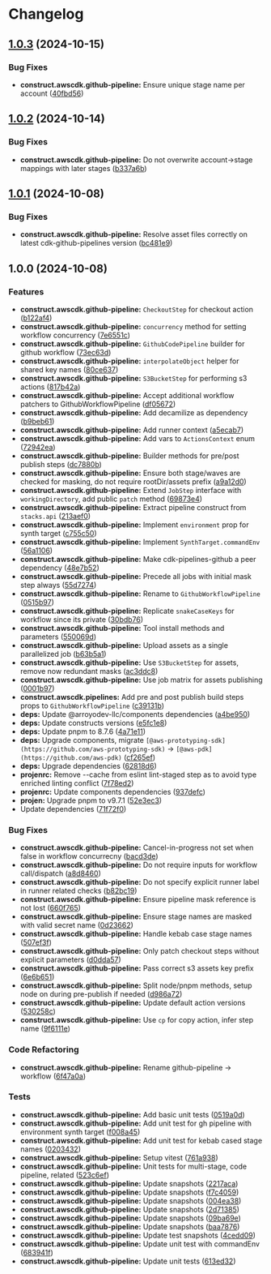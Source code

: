 # Changelog

## [1.0.3](https://github.com/ArroyoDev-LLC/components/compare/@arroyodev-llc/construct.awscdk.github-pipeline-v1.0.2...@arroyodev-llc/construct.awscdk.github-pipeline-v1.0.3) (2024-10-15)


### Bug Fixes

* **construct.awscdk.github-pipeline:** Ensure unique stage name per account ([40fbd56](https://github.com/ArroyoDev-LLC/components/commit/40fbd5640d0a430780e79527e278c8e4e29217bb))

## [1.0.2](https://github.com/ArroyoDev-LLC/components/compare/@arroyodev-llc/construct.awscdk.github-pipeline-v1.0.1...@arroyodev-llc/construct.awscdk.github-pipeline-v1.0.2) (2024-10-14)


### Bug Fixes

* **construct.awscdk.github-pipeline:** Do not overwrite account-&gt;stage mappings with later stages ([b337a6b](https://github.com/ArroyoDev-LLC/components/commit/b337a6b27d36f7b9a2e81f30044598a80529fc16))

## [1.0.1](https://github.com/ArroyoDev-LLC/components/compare/@arroyodev-llc/construct.awscdk.github-pipeline-v1.0.0...@arroyodev-llc/construct.awscdk.github-pipeline-v1.0.1) (2024-10-08)


### Bug Fixes

* **construct.awscdk.github-pipeline:** Resolve asset files correctly on latest cdk-github-pipelines version ([bc481e9](https://github.com/ArroyoDev-LLC/components/commit/bc481e9e806abdc90d5993d94243201ad33f7ccd))

## 1.0.0 (2024-10-08)


### Features

* **construct.awscdk.github-pipeline:** `CheckoutStep` for checkout action ([b122af4](https://github.com/ArroyoDev-LLC/components/commit/b122af4564afa44d394cde6bc4a160eeb62af4ea))
* **construct.awscdk.github-pipeline:** `concurrency` method for setting workflow concurrency ([7e6551c](https://github.com/ArroyoDev-LLC/components/commit/7e6551c6b61693c801c57ff98815f04f1aceb9ff))
* **construct.awscdk.github-pipeline:** `GithubCodePipeline` builder for github workflow ([73ec63d](https://github.com/ArroyoDev-LLC/components/commit/73ec63d5c08c5cc92c8d80227d7d38df08f05d70))
* **construct.awscdk.github-pipeline:** `interpolateObject` helper for shared key names ([80ce637](https://github.com/ArroyoDev-LLC/components/commit/80ce63706d919a3bc952e34b11ce342936adf559))
* **construct.awscdk.github-pipeline:** `S3BucketStep` for performing s3 actions ([817b42a](https://github.com/ArroyoDev-LLC/components/commit/817b42ab1669e0951aa23bbe386cd61a594f3f59))
* **construct.awscdk.github-pipeline:** Accept additional workflow patchers to GithubWorkflowPipeline ([df05672](https://github.com/ArroyoDev-LLC/components/commit/df05672e71fb7a662ca0fad67cbf6d53a1a52401))
* **construct.awscdk.github-pipeline:** Add decamilize as dependency ([b9beb61](https://github.com/ArroyoDev-LLC/components/commit/b9beb6111c5b11adf266d483e8a3ef46ba9928f6))
* **construct.awscdk.github-pipeline:** Add runner context ([a5ecab7](https://github.com/ArroyoDev-LLC/components/commit/a5ecab72ac549db6a2067e928ffdfc752c5e2ef5))
* **construct.awscdk.github-pipeline:** Add vars to `ActionsContext` enum ([72942ea](https://github.com/ArroyoDev-LLC/components/commit/72942eae86d43f8bcac59a5577c857657c84d5fb))
* **construct.awscdk.github-pipeline:** Builder methods for pre/post publish steps ([dc7880b](https://github.com/ArroyoDev-LLC/components/commit/dc7880b5fc6e75b3fd6ca61dbe1eb43fb7a6cfd2))
* **construct.awscdk.github-pipeline:** Ensure both stage/waves are checked for masking, do not require rootDir/assets prefix ([a9a12d0](https://github.com/ArroyoDev-LLC/components/commit/a9a12d0ebe642d569873df14e525454d58e50e2e))
* **construct.awscdk.github-pipeline:** Extend `JobStep` interface with `workingDirectory`, add public `patch` method ([69873e4](https://github.com/ArroyoDev-LLC/components/commit/69873e4ff04f971341ed09cc114fc6b349f82ab9))
* **construct.awscdk.github-pipeline:** Extract pipeline construct from `stacks.api` ([213aef0](https://github.com/ArroyoDev-LLC/components/commit/213aef06287dcf79a49e9e7526f3c4df3c0c372f))
* **construct.awscdk.github-pipeline:** Implement `environment` prop for synth target ([c755c50](https://github.com/ArroyoDev-LLC/components/commit/c755c5016d9f704bf69e13e4e532f544f78d46bb))
* **construct.awscdk.github-pipeline:** Implement `SynthTarget.commandEnv` ([56a1106](https://github.com/ArroyoDev-LLC/components/commit/56a11069ec306b8f05d5c99ce0e36f8d4646eebe))
* **construct.awscdk.github-pipeline:** Make cdk-pipelines-github a peer dependency ([48e7b52](https://github.com/ArroyoDev-LLC/components/commit/48e7b529bc23dd3dc24824d40eb1f58c3dd72d11))
* **construct.awscdk.github-pipeline:** Precede all jobs with initial mask step always ([55d7274](https://github.com/ArroyoDev-LLC/components/commit/55d7274f7f56b9451523effd17c07fade9c867f9))
* **construct.awscdk.github-pipeline:** Rename to `GithubWorkflowPipeline` ([0515b97](https://github.com/ArroyoDev-LLC/components/commit/0515b97a4bf8d4e5f884000a20eb51f480f3a3da))
* **construct.awscdk.github-pipeline:** Replicate `snakeCaseKeys` for workflow since its private ([30bdb76](https://github.com/ArroyoDev-LLC/components/commit/30bdb7692490f6570683d381a643a1a93849a1b3))
* **construct.awscdk.github-pipeline:** Tool install methods and parameters ([550069d](https://github.com/ArroyoDev-LLC/components/commit/550069de8c3b267256e033967a78ab616640ff36))
* **construct.awscdk.github-pipeline:** Upload assets as a single parallelized job ([b63b5a1](https://github.com/ArroyoDev-LLC/components/commit/b63b5a102fd36bc1e36524c0888669e014a41664))
* **construct.awscdk.github-pipeline:** Use `S3BucketStep` for assets, remove now redundant masks ([ac3ddc8](https://github.com/ArroyoDev-LLC/components/commit/ac3ddc8447f3453eec64ac0105466b3f127a03b1))
* **construct.awscdk.github-pipeline:** Use job matrix for assets publishing ([0001b97](https://github.com/ArroyoDev-LLC/components/commit/0001b974e103fffe74aa91fb075fa643b0cca6a4))
* **construct.awscdk.pipelines:** Add pre and post publish build steps props to `GithubWorkflowPipeline` ([c39131b](https://github.com/ArroyoDev-LLC/components/commit/c39131b6ccb90ef9007f8e9cb93e7038a63084e5))
* **deps:** Update @arroyodev-llc/components dependencies ([a4be950](https://github.com/ArroyoDev-LLC/components/commit/a4be9503b7cad37efdb87b9296279380f3142924))
* **deps:** Update constructs versions ([e5fc1e8](https://github.com/ArroyoDev-LLC/components/commit/e5fc1e895a8f07593ecef692561a270220a491b2))
* **deps:** Update pnpm to 8.7.6 ([4a71e11](https://github.com/ArroyoDev-LLC/components/commit/4a71e110e98ff9cc6d876e2aa3cca5ce721b8a65))
* **deps:** Upgrade components, migrate `[@aws-prototyping-sdk](https://github.com/aws-prototyping-sdk)` -&gt; `[@aws-pdk](https://github.com/aws-pdk)` ([cf265ef](https://github.com/ArroyoDev-LLC/components/commit/cf265ef76626e11aa7c6fc863e4f4b883cc189b6))
* **deps:** Upgrade dependencies ([62818d6](https://github.com/ArroyoDev-LLC/components/commit/62818d65290b050443f719801c1d6dc39139146d))
* **projenrc:** Remove --cache from eslint lint-staged step as to avoid type enriched linting conflict ([7f78ed2](https://github.com/ArroyoDev-LLC/components/commit/7f78ed245838ad641f116108f00727753b2b8d41))
* **projenrc:** Update components dependencies ([937defc](https://github.com/ArroyoDev-LLC/components/commit/937defc8583c0b63bd7ec15c48299c4a02cbc0e7))
* **projen:** Upgrade pnpm to v9.7.1 ([52e3ec3](https://github.com/ArroyoDev-LLC/components/commit/52e3ec3d0761ccdd771f6355c82d184d594102dc))
* Update dependencies ([71f72f0](https://github.com/ArroyoDev-LLC/components/commit/71f72f0f93bc323d2d3398c97360264a4db29a52))


### Bug Fixes

* **construct.awscdk.github-pipeline:** Cancel-in-progress not set when false in workflow concurrecny ([bacd3de](https://github.com/ArroyoDev-LLC/components/commit/bacd3de06b6df5253fdd9ec401f4f81c360d9ce6))
* **construct.awscdk.github-pipeline:** Do not require inputs for workflow call/dispatch ([a8d8460](https://github.com/ArroyoDev-LLC/components/commit/a8d8460685014e4fd6b73c0f7182f47e51a8817e))
* **construct.awscdk.github-pipeline:** Do not specify explicit runner label in runner related checks ([b82bc19](https://github.com/ArroyoDev-LLC/components/commit/b82bc196af50de4711fb17fb0b408f7eb88c3813))
* **construct.awscdk.github-pipeline:** Ensure pipeline mask reference is not lost ([660f765](https://github.com/ArroyoDev-LLC/components/commit/660f76569925aa01ade8351aabf2f2abc8bb9cbe))
* **construct.awscdk.github-pipeline:** Ensure stage names are masked with valid secret name ([0d23662](https://github.com/ArroyoDev-LLC/components/commit/0d2366263d6fc5ab4e254683d859a4b837418a7f))
* **construct.awscdk.github-pipeline:** Handle kebab case stage names ([507ef3f](https://github.com/ArroyoDev-LLC/components/commit/507ef3f6152040202f7206f695571cd436ce9d58))
* **construct.awscdk.github-pipeline:** Only patch checkout steps without explicit parameters ([d0dda57](https://github.com/ArroyoDev-LLC/components/commit/d0dda5731f17c34e5f0fe150ecf85380b48f7634))
* **construct.awscdk.github-pipeline:** Pass correct s3 assets key prefix ([6e6b651](https://github.com/ArroyoDev-LLC/components/commit/6e6b6510707ab4f7593040907dd2e21891445fe8))
* **construct.awscdk.github-pipeline:** Split node/pnpm methods, setup node on during pre-publish if needed ([d986a72](https://github.com/ArroyoDev-LLC/components/commit/d986a726978742b987b188974a2894cbf7ce36d1))
* **construct.awscdk.github-pipeline:** Update default action versions ([530258c](https://github.com/ArroyoDev-LLC/components/commit/530258c65c902ab0528b13fabaf167e692a84890))
* **construct.awscdk.github-pipeline:** Use `cp` for copy action, infer step name ([9f6111e](https://github.com/ArroyoDev-LLC/components/commit/9f6111e60ff114be1e800841900105162df0110b))


### Code Refactoring

* **construct.awscdk.github-pipeline:** Rename github-pipeline -&gt; workflow ([6f47a0a](https://github.com/ArroyoDev-LLC/components/commit/6f47a0a79f7a3117446c4e9e632f293d2a663760))


### Tests

* **construct.awscdk.github-pipeline:** Add basic unit tests ([0519a0d](https://github.com/ArroyoDev-LLC/components/commit/0519a0d5579329374fae8509c40d4624a6eaee12))
* **construct.awscdk.github-pipeline:** Add unit test for gh pipeline with environment synth target ([f008a45](https://github.com/ArroyoDev-LLC/components/commit/f008a45f0319f422d14209e5029320a78c633592))
* **construct.awscdk.github-pipeline:** Add unit test for kebab cased stage names ([0203432](https://github.com/ArroyoDev-LLC/components/commit/02034323f2f72a5a04899ec159994d8eb5a9f491))
* **construct.awscdk.github-pipeline:** Setup vitest ([761a938](https://github.com/ArroyoDev-LLC/components/commit/761a938e83a3e28d6d27aafa60591ce8ea52ab41))
* **construct.awscdk.github-pipeline:** Unit tests for multi-stage, code pipeline, related ([523c6ef](https://github.com/ArroyoDev-LLC/components/commit/523c6efddf3b5f81a92b28a8cde9be976524ce14))
* **construct.awscdk.github-pipeline:** Update snapshots ([2217aca](https://github.com/ArroyoDev-LLC/components/commit/2217aca6bf523206bc49927877b01a8938c7a900))
* **construct.awscdk.github-pipeline:** Update snapshots ([f7c4059](https://github.com/ArroyoDev-LLC/components/commit/f7c40593e0793d2a21597c969ae0e6e9dee0f71f))
* **construct.awscdk.github-pipeline:** Update snapshots ([004ea38](https://github.com/ArroyoDev-LLC/components/commit/004ea3866f23585a40662ad1ac616e9c094a9d03))
* **construct.awscdk.github-pipeline:** Update snapshots ([2d71385](https://github.com/ArroyoDev-LLC/components/commit/2d713854be0e3425a48fd626b49ca1677a010646))
* **construct.awscdk.github-pipeline:** Update snapshots ([09ba69e](https://github.com/ArroyoDev-LLC/components/commit/09ba69e0d2489bdf0e221be674d29b09d431b610))
* **construct.awscdk.github-pipeline:** Update snapshots ([baa7876](https://github.com/ArroyoDev-LLC/components/commit/baa787695beee733256f38fcbd4f7c72bbd64a69))
* **construct.awscdk.github-pipeline:** Update test snapshots ([4cedd09](https://github.com/ArroyoDev-LLC/components/commit/4cedd09ca119c1c809b35215178bec8508793c6c))
* **construct.awscdk.github-pipeline:** Update unit test with commandEnv ([683941f](https://github.com/ArroyoDev-LLC/components/commit/683941ff2eb31ec964b8b13d9ec38c65c044b593))
* **construct.awscdk.github-pipeline:** Update unit tests ([613ed32](https://github.com/ArroyoDev-LLC/components/commit/613ed323835ef6ccf6e7018afd7ba7327da60549))
